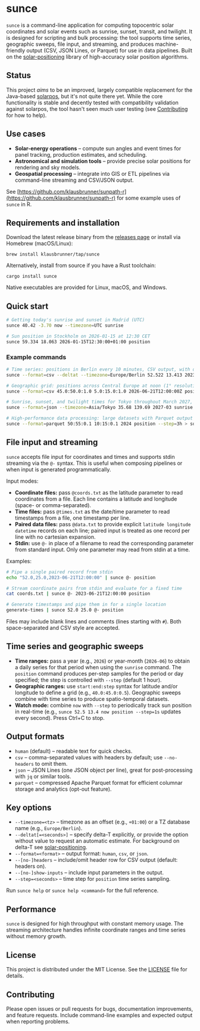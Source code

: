 # sunce

`sunce` is a command-line application for computing topocentric solar coordinates and solar events such as sunrise, sunset, transit, and twilight. It is designed for scripting and bulk processing: the tool supports time series, geographic sweeps, file input, and streaming, and produces machine-friendly output (CSV, JSON Lines, or Parquet) for use in data pipelines. Built on the [solar-positioning](https://crates.io/crates/solar-positioning) library of high-accuracy solar position algorithms.

## Status

This project *aims* to be an improved, largely compatible replacement for the Java-based [solarpos](https://github.com/klausbrunner/solarpos), but it's not quite there yet. While the core functionality is stable and decently tested with compatibility validation against solarpos, the tool hasn't seen much user testing (see [Contributing](#contributing) for how to help).

## Use cases

- **Solar-energy operations** – compute sun angles and event times for panel tracking, production estimates, and scheduling.
- **Astronomical and simulation tools** – provide precise solar positions for rendering and sky models.
- **Geospatial processing** – integrate into GIS or ETL pipelines via command-line streaming and CSV/JSON output.

See [https://github.com/klausbrunner/sunpath-r](https://github.com/klausbrunner/sunpath-r) for some example uses of `sunce` in R.

## Requirements and installation

Download the latest release binary from the [releases page](https://github.com/klausbrunner/sunce/releases/latest) or install via Homebrew (macOS/Linux):

```shell
brew install klausbrunner/tap/sunce
```

Alternatively, install from source if you have a Rust toolchain:

```shell
cargo install sunce
```

Native executables are provided for Linux, macOS, and Windows.

## Quick start

```bash
# Getting today's sunrise and sunset in Madrid (UTC)
sunce 40.42 -3.70 now --timezone=UTC sunrise

# Sun position in Stockholm on 2026-01-15 at 12:30 CET
sunce 59.334 18.063 2026-01-15T12:30:00+01:00 position
```

### Example commands

```bash
# Time series: positions in Berlin every 10 minutes, CSV output, with delta-T estimate
sunce --format=csv --deltat --timezone=Europe/Berlin 52.522 13.413 2023-03-26 position --step=10m

# Geographic grid: positions across Central Europe at noon (1° resolution)
sunce --format=csv 45.0:50.0:1.0 5.0:15.0:1.0 2026-06-21T12:00:00Z position

# Sunrise, sunset, and twilight times for Tokyo throughout March 2027, JSON output
sunce --format=json --timezone=Asia/Tokyo 35.68 139.69 2027-03 sunrise --twilight

# High-performance data processing: large datasets with Parquet output (zstd compressed)
sunce --format=parquet 50:55:0.1 10:15:0.1 2024 position --step=3h > solar_data.parquet
```

## File input and streaming

`sunce` accepts file input for coordinates and times and supports stdin streaming via the `@-` syntax. This is useful when composing pipelines or when input is generated programmatically.

Input modes:

- **Coordinate files:** pass `@coords.txt` as the latitude parameter to read coordinates from a file. Each line contains a latitude and longitude (space- or comma-separated).
- **Time files:** pass `@times.txt` as the date/time parameter to read timestamps from a file, one timestamp per line.
- **Paired data files:** pass `@data.txt` to provide explicit `latitude longitude datetime` records on each line; paired input is treated as one record per line with no cartesian expansion.
- **Stdin:** use `@-` in place of a filename to read the corresponding parameter from standard input. Only one parameter may read from stdin at a time.

Examples:

```bash
# Pipe a single paired record from stdin
echo "52.0,25.0,2023-06-21T12:00:00" | sunce @- position

# Stream coordinate pairs from stdin and evaluate for a fixed time
cat coords.txt | sunce @- 2023-06-21T12:00:00 position

# Generate timestamps and pipe them in for a single location
generate-times | sunce 52.0 25.0 @- position
```

Files may include blank lines and comments (lines starting with `#`). Both space-separated and CSV style are accepted.

## Time series and geographic sweeps

- **Time ranges:** pass a year (e.g., `2026`) or year-month (`2026-06`) to obtain a daily series for that period when using the `sunrise` command. The `position` command produces per-step samples for the period or day specified; the step is controlled with `--step` (default 1 hour).
- **Geographic ranges:** use `start:end:step` syntax for latitude and/or longitude to define a grid (e.g., `40.0:45.0:0.5`). Geographic sweeps combine with time series to produce spatio-temporal datasets.
- **Watch mode:** combine `now` with `--step` to periodically track sun position in real-time (e.g., `sunce 52.5 13.4 now position --step=1s` updates every second). Press Ctrl+C to stop.

## Output formats

- `human` (default) – readable text for quick checks.
- `csv` – comma-separated values with headers by default; use `--no-headers` to omit them.
- `json` – JSON Lines (one JSON object per line), great for post-processing with `jq` or similar tools.
- `parquet` – compressed Apache Parquet format for efficient columnar storage and analytics (opt-out feature).

## Key options

- `--timezone=<tz>` – timezone as an offset (e.g., `+01:00`) or a TZ database name (e.g., `Europe/Berlin`).
- `--deltat[=<seconds>]` – specify delta-T explicitly, or provide the option without value to request an automatic estimate. For background on delta-T see [solar-positioning](https://crates.io/crates/solar-positioning).
- `--format=<format>` – output format: `human`, `csv`, or `json`.
- `--[no-]headers` – include/omit header row for CSV output (default: headers on).
- `--[no-]show-inputs` – include input parameters in the output.
- `--step=<seconds>` – time step for `position` time series sampling.

Run `sunce help` or `sunce help <command>` for the full reference.

## Performance

`sunce` is designed for high throughput with constant memory usage. The streaming architecture handles infinite coordinate ranges and time series without memory growth.

## License

This project is distributed under the MIT License. See the [LICENSE](LICENSE) file for details.

## Contributing

Please open issues or pull requests for bugs, documentation improvements, and feature requests. Include command-line examples and expected output when reporting problems.
